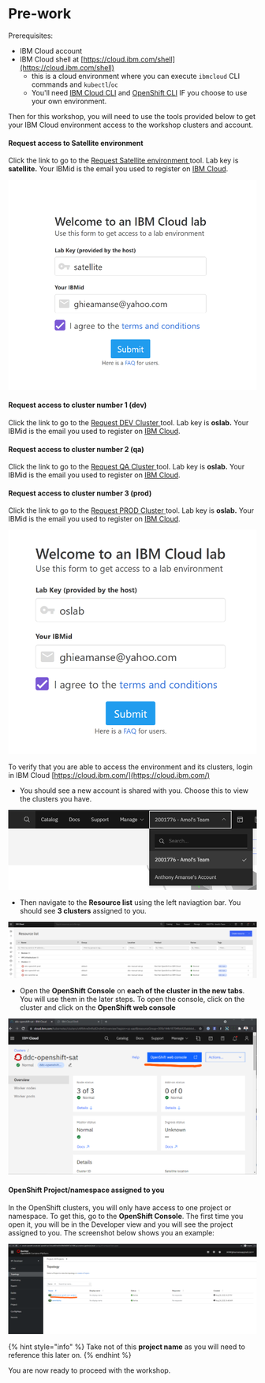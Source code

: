 # Pre-work

Prerequisites:

* IBM Cloud account
* IBM Cloud shell at [https://cloud.ibm.com/shell](https://cloud.ibm.com/shell)
  * this is a cloud environment where you can execute `ibmcloud` CLI commands and `kubectl`/`oc`
  * You'll need [IBM Cloud CLI](https://cloud.ibm.com/docs/openshift?topic=openshift-openshift-cli#cs_cli_install_steps) and [OpenShift CLI](https://cloud.ibm.com/docs/openshift?topic=openshift-openshift-cli#cli_oc) IF you choose to use your own environment.

Then for this workshop, you will need to use the tools provided below to get your IBM Cloud environment access to the workshop clusters and account.

#### Request access to Satellite environment

Click the link to go to the [Request Satellite environment ](https://satellite-invite.mybluemix.net)tool. Lab key is **satellite.** Your IBMid is the email you used to register on [IBM Cloud](https://cloud.ibm.com/).

![](../.gitbook/assets/image%20%2817%29.png)

#### Request access to cluster number 1 \(dev\)

Click the link to go to the [Request DEV Cluster ](https://ddc-lab-ocp-dev.mybluemix.net/)tool. Lab key is **oslab.** Your IBMid is the email you used to register on [IBM Cloud](https://cloud.ibm.com/).

#### Request access to cluster number 2 \(qa\)

Click the link to go to the [Request QA Cluster ](https://ddc-lab-ocp-qa.mybluemix.net/)tool. Lab key is **oslab.** Your IBMid is the email you used to register on [IBM Cloud](https://cloud.ibm.com/).

#### Request access to cluster number 3 \(prod\)

Click the link to go to the [Request PROD Cluster ](https://ddc-lab-ocp-prod.mybluemix.net/)tool. Lab key is **oslab.** Your IBMid is the email you used to register on [IBM Cloud](https://cloud.ibm.com/).

![](../.gitbook/assets/image%20%2827%29.png)

To verify that you are able to access the environment and its clusters, login in IBM Cloud [https://cloud.ibm.com/](https://cloud.ibm.com/)

* You should see a new account is shared with you. Choose this to view the clusters you have.

![](../.gitbook/assets/image%20%2813%29.png)

* Then navigate to the **Resource list** using the left naviagtion bar. You should see **3 clusters** assigned to you.

![](../.gitbook/assets/image%20%285%29.png)

* Open the **OpenShift Console** on **each of the cluster in the new tabs**. You will use them in the later steps. To open the console, click on the cluster and click on the **OpenShift web console**

![](../.gitbook/assets/image%20%2822%29.png)

#### OpenShift Project/namespace assigned to you

In the OpenShift clusters, you will only have access to one project or namespace. To get this, go to the **OpenShift Console**. The first time you open it, you will be in the Developer view and you will see the project assigned to you. The screenshot below shows you an example:

![](../.gitbook/assets/image%20%2823%29.png)

{% hint style="info" %}
Take not of this **project name** as you will need to reference this later on.
{% endhint %}

You are now ready to proceed with the workshop.

